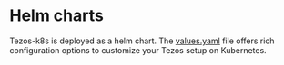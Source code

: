# Helm charts

Tezos-k8s is deployed as a helm chart. The [values.yaml](https://github.com/oxheadalpha/tezos-k8s/blob/master/charts/tezos/values.yaml) file offers rich configuration options to customize your Tezos setup on Kubernetes.
